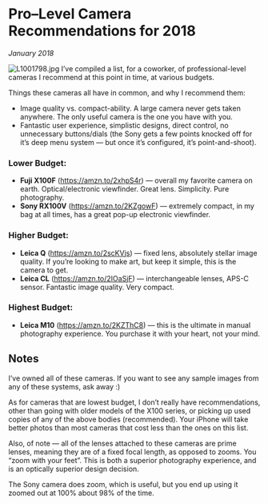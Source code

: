 # Pro–Level Camera Recommendations for 2018
*January 2018*





  ![L1001798.jpg](http://images.squarespace-cdn.com/content/v1/665498111876725f7613f1e6/1719666483318-ID36AJJ8DI6OERUU7BO5/5b924-3e5df-l1001798.jpg)   I’ve compiled a list, for a coworker, of professional\-level cameras I recommend at this point in time, at various budgets.


 Things these cameras all have in common, and why I recommend them:

 * Image quality vs. compact\-ability. A large camera never gets taken anywhere. The only useful camera is the one you have with you.
* Fantastic user experience, simplistic designs, direct control, no unnecessary buttons/dials (the Sony gets a few points knocked off for it’s deep menu system — but once it’s configured, it’s point\-and\-shoot).

 ### Lower Budget:

 * **Fuji X100F** (<https://amzn.to/2xhpS4r>) — overall my favorite camera on earth. Optical/electronic viewfinder. Great lens. Simplicity. Pure photography.
* **Sony RX100V** (<https://amzn.to/2KZgowF>) — extremely compact, in my bag at all times, has a great pop\-up electronic viewfinder.

 ### Higher Budget:

 * **Leica Q** (<https://amzn.to/2scKVjs>) — fixed lens, absolutely stellar image quality. If you’re looking to make art, but keep it simple, this is the camera to get.
* **Leica CL** (<https://amzn.to/2IOaSjF>) — interchangeable lenses, APS\-C sensor. Fantastic image quality. Very compact.

 ### Highest Budget:

 * **Leica M10** (<https://amzn.to/2KZThC8>) — this is the ultimate in manual photography experience. You purchase it with your heart, not your mind.

 ## Notes

 I’ve owned all of these cameras. If you want to see any sample images from any of these systems, ask away :)

 As for cameras that are lowest budget, I don’t really have recommendations, other than going with older models of the X100 series, or picking up used copies of any of the above bodies (recommended). Your iPhone will take better photos than most cameras that cost less than the ones on this list.

 Also, of note — all of the lenses attached to these cameras are prime lenses, meaning they are of a fixed focal length, as opposed to zooms. You “zoom with your feet”. This is both a superior photography experience, and is an optically superior design decision.

 The Sony camera does zoom, which is useful, but you end up using it zoomed out at 100% about 98% of the time.
